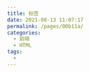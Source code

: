 ```yaml
---
title: 标签
date: 2021-08-13 11:07:17
permalink: /pages/00b11a/
categories:
  - 前端
  - HTML
tags:
  - 
---
```

